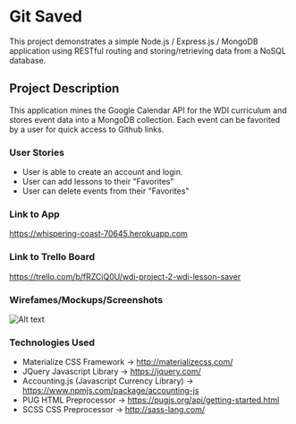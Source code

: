 # Git Saved

This project demonstrates a simple Node.js / Express.js / MongoDB application using RESTful routing and storing/retrieving data from a NoSQL database.

## Project Description

This application mines the Google Calendar API for the WDI curriculum and stores event data into a MongoDB collection. Each event can be favorited by a user for quick access to Github links.

### User Stories

* User is able to create an account and login.
* User can add lessons to their "Favorites"
* User can delete events from their "Favorites"

### Link to App

https://whispering-coast-70645.herokuapp.com

### Link to Trello Board

https://trello.com/b/fRZCiQ0U/wdi-project-2-wdi-lesson-saver

### Wirefames/Mockups/Screenshots

![Alt text](/dist/images/WDI-Jeopardy_ScreenShot.png?raw=true "WDI Jeopardy ScreenShot")

### Technologies Used

* Materialize CSS Framework -> http://materializecss.com/
* JQuery Javascript Library -> https://jquery.com/
* Accounting.js (Javascript Currency Library) -> https://www.npmjs.com/package/accounting-js
* PUG HTML Preprocessor -> https://pugjs.org/api/getting-started.html
* SCSS CSS Preprocessor -> http://sass-lang.com/